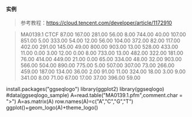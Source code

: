 #### 实例
>参考教程：https://cloud.tencent.com/developer/article/1172910

>MA0139.1 CTCF
 87.00 167.00 281.00  56.00   8.00 744.00  40.00 107.00 851.00   5.00 333.00  54.00  12.00  56.00 104.00 372.00  82.00 117.00 402.00
291.00 145.00  49.00 800.00 903.00  13.00 528.00 433.00  11.00   0.00   3.00  12.00   0.00   8.00 733.00  13.00 482.00 322.00 181.00
 76.00 414.00 449.00  21.00   0.00  65.00 334.00  48.00  32.00 903.00 566.00 504.00 890.00 775.00   5.00 507.00 307.00  73.00 266.00
459.00 187.00 134.00  36.00   2.00  91.00  11.00 324.00  18.00   3.00   9.00 341.00   8.00  71.00  67.00  17.00  37.00 396.00  59.00

install.packages("ggseqlogo")
library(ggplot2)
library(ggseqlogo)
#data(ggseqlogo_sample)
A=read.table("MA0139.1.pfm",comment.char = ">")
A=as.matrix(A)
row.names(A)=c("A","C","G","T")
ggplot()+geom_logo(A)+theme_logo()

